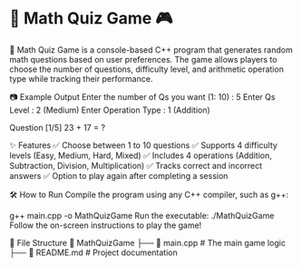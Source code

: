 # 📌 Math Quiz Game 🎮
🚀 Math Quiz Game is a console-based C++ program that generates random math questions based on user preferences. The game allows players to choose the number of questions, difficulty level, and arithmetic operation type while tracking their performance.

📷 Example Output
Enter the number of Qs you want (1: 10) : 5
Enter Qs Level : 2 (Medium)
Enter Operation Type : 1 (Addition)

Question [1/5]
23 + 17 = ?

✨ Features
✅ Choose between 1 to 10 questions
✅ Supports 4 difficulty levels (Easy, Medium, Hard, Mixed)
✅ Includes 4 operations (Addition, Subtraction, Division, Multiplication)
✅ Tracks correct and incorrect answers
✅ Option to play again after completing a session

🛠 How to Run
Compile the program using any C++ compiler, such as g++:

g++ main.cpp -o MathQuizGame
Run the executable:
./MathQuizGame
Follow the on-screen instructions to play the game!

📂 File Structure
    📁 MathQuizGame
    ├── 📄 main.cpp   # The main game logic
    ├── 📄 README.md  # Project documentation
